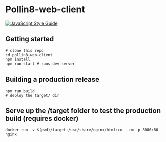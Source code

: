 # Pollin8-web-client
[![JavaScript Style Guide](https://cdn.rawgit.com/feross/standard/master/badge.svg)](https://github.com/feross/standard)

## Getting started
```
# clone this repo
cd pollin8-web-client
npm install
npm run start # runs dev server
```

## Building a production release
```
npm run build
# deploy the target/ dir
```

## Serve up the /target folder to test the production build (requires docker)
```
docker run -v $(pwd)/target:/usr/share/nginx/html:ro --rm -p 8080:80 nginx
```

